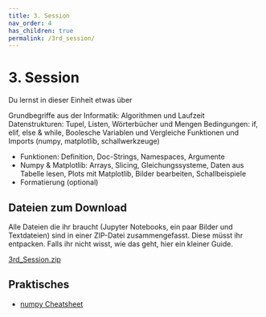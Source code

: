 ```yaml
---
title: 3. Session
nav_order: 4
has_children: true
permalink: /3rd_session/
---
```


# 3. Session

Du lernst in dieser Einheit etwas über

Grundbegriffe aus der Informatik: Algorithmen und Laufzeit
Datenstrukturen: Tupel, Listen, Wörterbücher und Mengen
Bedingungen: if, elif, else & while, Boolesche Variablen und Vergleiche
Funktionen und Imports (numpy, matplotlib, schallwerkzeuge)

* Funktionen: Definition, Doc-Strings, Namespaces, Argumente
* Numpy & Matplotlib: Arrays, Slicing, Gleichungssysteme, Daten aus Tabelle lesen,
Plots mit Matplotlib, Bilder bearbeiten, Schallbeispiele
* Formatierung (optional)


## Dateien zum Download
Alle Dateien die ihr braucht (Jupyter Notebooks, ein paar Bilder und Textdateien) sind in einer ZIP-Datei zusammengefasst. Diese müsst ihr entpacken. Falls ihr nicht wisst, wie das geht, hier ein kleiner Guide.

[3rd_Session.zip](./3rd_Session.zip)

## Praktisches

* [numpy Cheatsheet](https://s3.amazonaws.com/assets.datacamp.com/blog_assets/Numpy_Python_Cheat_Sheet.pdf)

